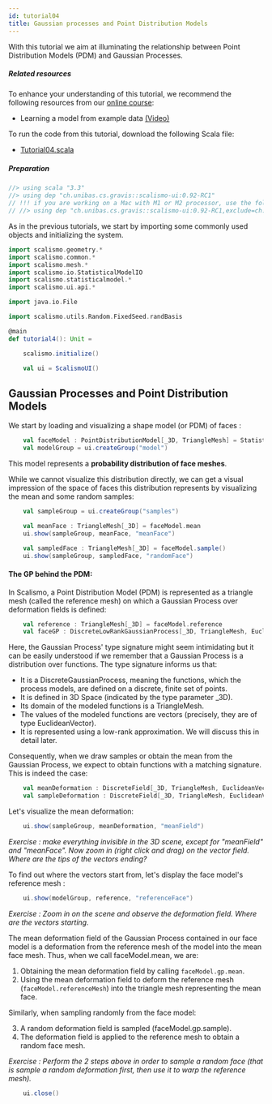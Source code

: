 ```yaml
---
id: tutorial04
title: Gaussian processes and Point Distribution Models
---
```


With this tutorial we aim at illuminating the relationship between Point Distribution Models (PDM) and Gaussian Processes.


##### Related resources

To enhance your understanding of this tutorial, we recommend the following resources from our [online course](shapemodelling.cs.unibas.ch/ssm-course/):

- Learning a model from example data [(Video)](https://www.futurelearn.com/courses/statistical-shape-modelling/3/steps/250329)

To run the code from this tutorial, download the following Scala file:
- [Tutorial04.scala](./Tutorial04.scala)

##### Preparation

```scala mdoc:invisible
//> using scala "3.3"
//> using dep "ch.unibas.cs.gravis::scalismo-ui:0.92-RC1"
// !!! if you are working on a Mac with M1 or M2 processor, use the following import instead !!!
// //> using dep "ch.unibas.cs.gravis::scalismo-ui:0.92-RC1,exclude=ch.unibas.cs.gravis%vtkjavanativesmacosimpl"
```

As in the previous tutorials, we start by importing some commonly used objects and initializing the system.

```scala mdoc:silent
import scalismo.geometry.*
import scalismo.common.*
import scalismo.mesh.*
import scalismo.io.StatisticalModelIO
import scalismo.statisticalmodel.*
import scalismo.ui.api.*

import java.io.File

import scalismo.utils.Random.FixedSeed.randBasis
```

```scala mdoc:invisible emptyLines:2
@main
def tutorial4(): Unit = 
```

```scala mdoc:silent emptyLines:2
    scalismo.initialize()

    val ui = ScalismoUI()
```



## Gaussian Processes and Point Distribution Models

We start by loading and visualizing a shape model (or PDM) of faces :

```scala mdoc:silent
    val faceModel : PointDistributionModel[_3D, TriangleMesh] = StatisticalModelIO.readStatisticalTriangleMeshModel3D(new java.io.File("datasets/bfm.h5")).get
    val modelGroup = ui.createGroup("model")
```

This model represents a **probability distribution of face meshes**.

While we cannot visualize this distribution directly, we can get a visual impression of the space of faces this distribution represents
by visualizing the mean and some random samples:

```scala mdoc:silent
    val sampleGroup = ui.createGroup("samples")

    val meanFace : TriangleMesh[_3D] = faceModel.mean
    ui.show(sampleGroup, meanFace, "meanFace")

    val sampledFace : TriangleMesh[_3D] = faceModel.sample()
    ui.show(sampleGroup, sampledFace, "randomFace")
```


#### The GP behind the PDM:

In Scalismo, a Point Distribution Model (PDM) is represented as a triangle mesh (called the reference mesh) 
on which a Gaussian Process over deformation fields is defined:

```scala mdoc:silent
    val reference : TriangleMesh[_3D] = faceModel.reference
    val faceGP : DiscreteLowRankGaussianProcess[_3D, TriangleMesh, EuclideanVector[_3D]] = faceModel.gp
```

Here, the Gaussian Process' type signature might seem intimidating but it can be easily understood if we remember that a Gaussian Process is a distribution over functions. 
The type signature informs us that:

* It is a DiscreteGaussianProcess, meaning the functions, which the process models, are defined on a discrete, finite set of points.
* It is defined in 3D Space (indicated by the type parameter _3D).
* Its domain of the modeled functions is a TriangleMesh.
* The values of the modeled functions are vectors (precisely, they are of type EuclideanVector).
* It is represented using a low-rank approximation. We will discuss this in detail later.

Consequently, when we draw samples or obtain the mean from the Gaussian Process, we expect to obtain functions with a matching signature. This is indeed the case:

```scala mdoc:silent
    val meanDeformation : DiscreteField[_3D, TriangleMesh, EuclideanVector[_3D]] = faceGP.mean
    val sampleDeformation : DiscreteField[_3D, TriangleMesh, EuclideanVector[_3D]] = faceGP.sample()
```

Let's visualize the mean deformation:
```scala mdoc:silent
    ui.show(sampleGroup, meanDeformation, "meanField")
```

*Exercise : make everything invisible in the 3D scene, except for "meanField" and "meanFace". Now zoom in (right click and drag) on the vector field. Where are the tips of the vectors ending?*

To find out where the vectors start from, let's display the face model's reference mesh :

```scala mdoc:silent
    ui.show(modelGroup, reference, "referenceFace")
```

*Exercise : Zoom in on the scene and observe the deformation field. Where are the vectors starting.*

The mean deformation field of the Gaussian Process contained in our face model is a deformation from the reference mesh of the model into the mean face mesh. 
Thus, when we call faceModel.mean, we are:

1. Obtaining the mean deformation field by calling `faceModel.gp.mean`.
2. Using the mean deformation field to deform the reference mesh (`faceModel.referenceMesh`) into the triangle mesh representing the mean face.

Similarly, when sampling randomly from the face model:

3. A random deformation field is sampled (faceModel.gp.sample).
4. The deformation field is applied to the reference mesh to obtain a random face mesh.

*Exercise : Perform the 2 steps above in order to sample a random face (that is sample a random deformation first, then use it to warp the reference mesh).*

```scala mdoc:invisible
    ui.close()
```
